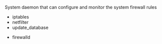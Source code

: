 System daemon that can configure and monitor the system firewall rules

* iptables
* netfilter
* update_database
+ firewalld